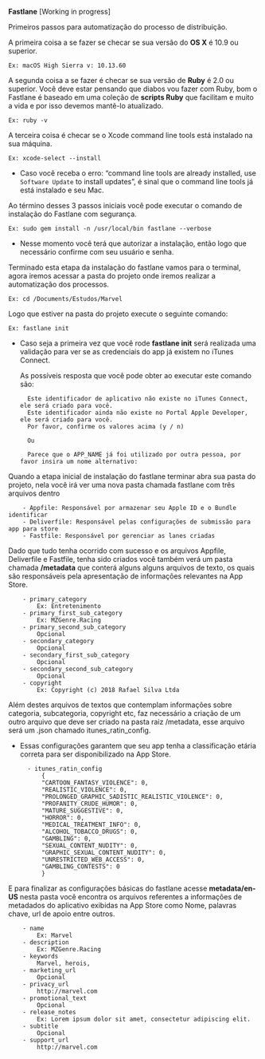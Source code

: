 **Fastlane** [Working in progress]

Primeiros passos para automatização do processo de distribuição.

A primeira coisa a se fazer se checar se sua versão do **OS X** é 10.9 ou superior.

```Ex: macOS High Sierra v: 10.13.60```

A segunda coisa a se fazer é checar se sua versão de **Ruby** é 2.0 ou superior. Você deve estar pensando
que diabos vou fazer com Ruby, bom o Fastlane é baseado em uma coleção de **scripts Ruby** que facilitam
e muito a vida e por isso devemos mantê-lo atualizado.

```Ex: ruby -v```

A terceira coisa é checar se o Xcode command line tools está instalado na sua máquina.

```Ex: xcode-select --install```

- Caso você receba o erro: “command line tools are already installed, use `Software Update` to
install updates”, é sinal que o command line tools já está instalado e seu Mac.

Ao término desses 3 passos iniciais você pode executar o comando de instalação do Fastlane com segurança.

```Ex: sudo gem install -n /usr/local/bin fastlane --verbose```

- Nesse momento você terá que autorizar a instalação, então logo que necessário confirme com seu usuário e senha.

Terminado esta etapa da instalação do fastlane vamos para o terminal, agora iremos acessar a pasta do
projeto onde iremos realizar a automatização dos processos.

```Ex: cd /Documents/Estudos/Marvel```

Logo que estiver na pasta do projeto execute o seguinte comando:

```Ex: fastlane init ```

- Caso seja a primeira vez que você rode **fastlane init** será realizada uma validação para
ver se as credenciais do app já existem no iTunes Connect.

    As possíveis resposta que você pode obter ao executar este comando são: 

        Este identificador de aplicativo não existe no iTunes Connect, ele será criado para você.
        Este identificador ainda não existe no Portal Apple Developer, ele será criado para você.
        Por favor, confirme os valores acima (y / n)

        Ou

        Parece que o APP_NAME já foi utilizado por outra pessoa, por favor insira um nome alternativo:

Quando a etapa inicial de instalação do fastlane terminar abra sua pasta do projeto, nela você
irá ver uma nova pasta chamada fastlane com três arquivos dentro

        - Appfile: Responsável por armazenar seu Apple ID e o Bundle identificar
        - Deliverfile: Responsável pelas configurações de submissão para app para store
        - Fastfile: Responsável por gerenciar as lanes criadas

Dado que tudo tenha ocorrido com sucesso e os arquivos Appfile, Deliverfile e Fastfile, tenha sido criados
você também verá um pasta chamada **/metadata** que conterá alguns alguns arquivos de texto, os quais são
responsáveis pela apresentação de informações relevantes na App Store.


        - primary_category
            Ex: Entretenimento
        - primary_first_sub_category
            Ex: MZGenre.Racing
        - primary_second_sub_category
            Opcional
        - secondary_category
            Opcional
        - secondary_first_sub_category
            Opcional
        - secondary_second_sub_category
            Opcional
        - copyright
            Ex: Copyright (c) 2018 Rafael Silva Ltda


Além destes arquivos de textos que contemplam informações sobre categoria, subcategoria, copyright etc, faz necessário
a criação de um outro arquivo que deve ser criado na pasta raiz /metadata, esse arquivo será um .json chamado itunes_ratin_config.

- Essas configurações garantem que seu app tenha a classificação etária correta para ser disponibilizado na App Store. 

        - itunes_ratin_config
            {
            "CARTOON_FANTASY_VIOLENCE": 0,
            "REALISTIC_VIOLENCE": 0,
            "PROLONGED_GRAPHIC_SADISTIC_REALISTIC_VIOLENCE": 0,
            "PROFANITY_CRUDE_HUMOR": 0,
            "MATURE_SUGGESTIVE": 0,
            "HORROR": 0,
            "MEDICAL_TREATMENT_INFO": 0,
            "ALCOHOL_TOBACCO_DRUGS": 0,
            "GAMBLING": 0,
            "SEXUAL_CONTENT_NUDITY": 0,
            "GRAPHIC_SEXUAL_CONTENT_NUDITY": 0,
            "UNRESTRICTED_WEB_ACCESS": 0,
            "GAMBLING_CONTESTS": 0
            }

        
E para finalizar as configurações básicas do fastlane acesse **metadata/en-US** nesta pasta você encontra os arquivos 
referentes a informações de metadados do aplicativo exibidas na App Store como Nome, palavras chave, url de apoio entre outros.    

        - name
            Ex: Marvel
        - description
            Ex: MZGenre.Racing
        - keywords
            Marvel, herois, 
        - marketing_url
            Opcional
        - privacy_url
            http://marvel.com    
        - promotional_text
            Opcional
        - release_notes
            Ex: Lorem ipsum dolor sit amet, consectetur adipiscing elit.
        - subtitle
            Opcional
        - support_url
            http://marvel.com
